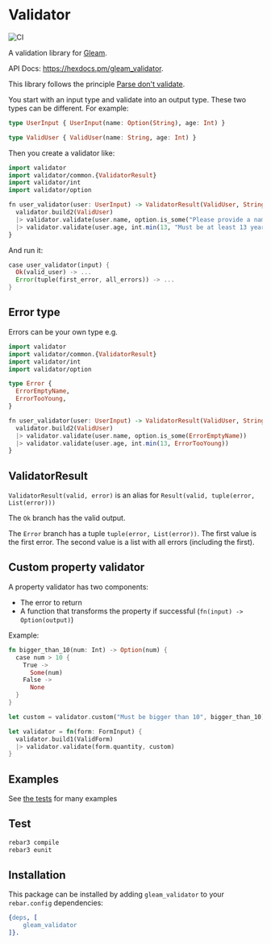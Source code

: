 # Validator

![CI](https://github.com/sporto/gleam-validator/workflows/test/badge.svg?branch=main)

A validation library for [Gleam](https://gleam.run/).

API Docs: <https://hexdocs.pm/gleam_validator>.

This library follows the principle [Parse don't validate](https://lexi-lambda.github.io/blog/2019/11/05/parse-don-t-validate/).

You start with an input type and validate into an output type. These two types can be different. For example:

```haskell
type UserInput { UserInput(name: Option(String), age: Int) }

type ValidUser { ValidUser(name: String, age: Int) }
```

Then you create a validator like:

```haskell
import validator
import validator/common.{ValidatorResult}
import validator/int
import validator/option

fn user_validator(user: UserInput) -> ValidatorResult(ValidUser, String) {
  validator.build2(ValidUser)
  |> validator.validate(user.name, option.is_some("Please provide a name"))
  |> validator.validate(user.age, int.min(13, "Must be at least 13 years old"))
}
```

And run it:

```rust
case user_validator(input) {
  Ok(valid_user) -> ...
  Error(tuple(first_error, all_errors)) -> ...
}
```

## Error type

Errors can be your own type e.g.

```haskell
import validator
import validator/common.{ValidatorResult}
import validator/int
import validator/option

type Error {
  ErrorEmptyName,
  ErrorTooYoung,
}

fn user_validator(user: UserInput) -> ValidatorResult(ValidUser, String) {
  validator.build2(ValidUser)
  |> validator.validate(user.name, option.is_some(ErrorEmptyName))
  |> validator.validate(user.age, int.min(13, ErrorTooYoung))
}
```

## ValidatorResult

`ValidatorResult(valid, error)` is an alias for `Result(valid, tuple(error, List(error)))`

The `Ok` branch has the valid output.

The `Error` branch has a tuple `tuple(error, List(error))`.
The first value is the first error. The second value is a list with all errors (including the first).

## Custom property validator

A property validator has two components:

- The error to return
- A function that transforms the property if successful (`fn(input) -> Option(output)`)

Example:

```rust
fn bigger_than_10(num: Int) -> Option(num) {
  case num > 10 {
    True ->
      Some(num)
    False ->
      None
  }
}

let custom = validator.custom("Must be bigger than 10", bigger_than_10)

let validator = fn(form: FormInput) {
  validator.build1(ValidForm)
  |> validator.validate(form.quantity, custom)
}
```

## Examples

See [the tests](https://github.com/sporto/gleam-validator/blob/main/test/validator_test.gleam) for many examples

## Test

```sh
rebar3 compile
rebar3 eunit
```

## Installation

This package can be installed by adding `gleam_validator` to your `rebar.config` dependencies:

```erlang
{deps, [
    gleam_validator
]}.
```
